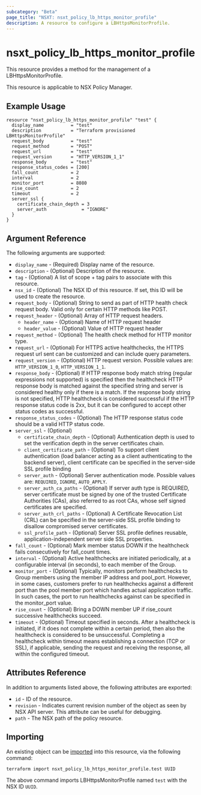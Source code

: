 ```yaml
---
subcategory: "Beta"
page_title: "NSXT: nsxt_policy_lb_https_monitor_profile"
description: A resource to configure a LBHttpsMonitorProfile.
---
```


# nsxt_policy_lb_https_monitor_profile

This resource provides a method for the management of a LBHttpsMonitorProfile.

This resource is applicable to NSX Policy Manager.

## Example Usage

```hcl
resource "nsxt_policy_lb_https_monitor_profile" "test" {
  display_name          = "test"
  description           = "Terraform provisioned LBHttpsMonitorProfile"
  request_body          = "test"
  request_method        = "POST"
  request_url           = "test"
  request_version       = "HTTP_VERSION_1_1"
  response_body         = "test"
  response_status_codes = [200]
  fall_count            = 2
  interval              = 2
  monitor_port          = 8080
  rise_count            = 2
  timeout               = 2
  server_ssl {
    certificate_chain_depth = 3
    server_auth             = "IGNORE"
  }
}
```

## Argument Reference

The following arguments are supported:

* `display_name` - (Required) Display name of the resource.
* `description` - (Optional) Description of the resource.
* `tag` - (Optional) A list of scope + tag pairs to associate with this resource.
* `nsx_id` - (Optional) The NSX ID of this resource. If set, this ID will be used to create the resource.
* `request_body` - (Optional) String to send as part of HTTP health check request body. Valid only for certain HTTP methods like POST.
* `request_header` - (Optional) Array of HTTP request headers.
  * `header_name` - (Optional) Name of HTTP request header
  * `header_value` - (Optional) Value of HTTP request header
* `request_method` - (Optional) The health check method for HTTP monitor type.
* `request_url` - (Optional) For HTTPS active healthchecks, the HTTPS request url sent can be customized and can include query parameters.
* `request_version` - (Optional) HTTP request version. Possible values are: `HTTP_VERSION_1_0`, `HTTP_VERSION_1_1`.
* `response_body` - (Optional) If HTTP response body match string (regular expressions not supported) is specified then the healthcheck HTTP response body is matched against the specified string and server is considered healthy only if there is a match. If the response body string is not specified, HTTP healthcheck is considered successful if the HTTP response status code is 2xx, but it can be configured to accept other status codes as successful.
* `response_status_codes` - (Optional) The HTTP response status code should be a valid HTTP status code.
* `server_ssl` - (Optional)
  * `certificate_chain_depth` - (Optional) Authentication depth is used to set the verification depth in the server certificates chain.
  * `client_certificate_path` - (Optional) To support client authentication (load balancer acting as a client authenticating to the backend server), client certificate can be specified in the server-side SSL profile binding
  * `server_auth` - (Optional) Server authentication mode. Possible values are: `REQUIRED`, `IGNORE`, `AUTO_APPLY`.
  * `server_auth_ca_paths` - (Optional) If server auth type is REQUIRED, server certificate must be signed by one of the trusted Certificate Authorities (CAs), also referred to as root CAs, whose self signed certificates are specified.
  * `server_auth_crl_paths` - (Optional) A Certificate Revocation List (CRL) can be specified in the server-side SSL profile binding to disallow compromised server certificates.
  * `ssl_profile_path` - (Optional) Server SSL profile defines reusable, application-independent server side SSL properties.
* `fall_count` - (Optional) Mark member status DOWN if the healthcheck fails consecutively for fall_count times.
* `interval` - (Optional) Active healthchecks are initiated periodically, at a configurable interval (in seconds), to each member of the Group.
* `monitor_port` - (Optional) Typically, monitors perform healthchecks to Group members using the member IP address and pool_port. However, in some cases, customers prefer to run healthchecks against a different port than the pool member port which handles actual application traffic. In such cases, the port to run healthchecks against can be specified in the monitor_port value.
* `rise_count` - (Optional) Bring a DOWN member UP if rise_count successive healthchecks succeed.
* `timeout` - (Optional) Timeout specified in seconds. After a healthcheck is initiated, if it does not complete within a certain period, then also the healthcheck is considered to be unsuccessful. Completing a healthcheck within timeout means establishing a connection (TCP or SSL), if applicable, sending the request and receiving the response, all within the configured timeout.

## Attributes Reference

In addition to arguments listed above, the following attributes are exported:

* `id` - ID of the resource.
* `revision` - Indicates current revision number of the object as seen by NSX API server. This attribute can be useful for debugging.
* `path` - The NSX path of the policy resource.

## Importing

An existing object can be [imported][docs-import] into this resource, via the following command:

[docs-import]: https://developer.hashicorp.com/terraform/cli/import

```shell
terraform import nsxt_policy_lb_https_monitor_profile.test UUID
```

The above command imports LBHttpsMonitorProfile named `test` with the NSX ID `UUID`.
